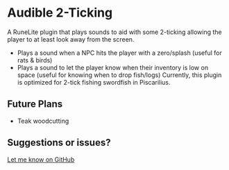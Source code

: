 # Audible 2-Ticking
A RuneLite plugin that plays sounds to aid with some 2-ticking allowing the player to at least look away from the screen.
- Plays a sound when a NPC hits the player with a zero/splash (useful for rats & birds)
- Plays a sound to let the player know when their inventory is low on space (useful for knowing when to drop fish/logs)
Currently, this plugin is optimized for 2-tick fishing swordfish in Piscarilius.

## Future Plans
- Teak woodcutting

## Suggestions or issues?
[Let me know on GitHub](https://github.com/dylanhebert/audible-2ticking/issues/new)